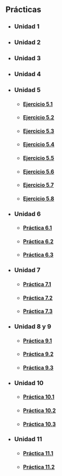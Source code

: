 <h2>Prácticas</h2>
    <ul>
        <li type="disc"><h3>Unidad 1</h3></li>
        <li type="disc"><h3>Unidad 2</h3></li>
        <li type="disc"><h3>Unidad 3</h3></li>
        <li type="disc"><h3>Unidad 4</h3></li>
        <li type="disc"><h3>Unidad 5</h3></li>
            <ul>
                <li type="circle"><h4><a href="./05_Practica_Arrays/Ejercicio1.html">Ejercicio 5.1</a></h4></li>
                <li type="circle"><h4><a href="./05_Practica_Arrays/Ejercicio2.html">Ejercicio 5.2</a></h4></li>
                <li type="circle"><h4><a href="./05_Practica_Arrays/Ejercicio3.html">Ejercicio 5.3</a></h4></li>
                <li type="circle"><h4><a href="./05_Practica_Arrays/Ejercicio4.html">Ejercicio 5.4</a></h4></li>
                <li type="circle"><h4><a href="./05_Practica_Arrays/Ejercicio5.html">Ejercicio 5.5</a></h4></li>
                <li type="circle"><h4><a href="./05_Practica_Arrays/Ejercicio6.html">Ejercicio 5.6</a></h4></li>
                <li type="circle"><h4><a href="./05_Practica_Arrays/Ejercicio7.html">Ejercicio 5.7</a></h4></li>
                <li type="circle"><h4><a href="./05_Practica_Arrays/Ejercicio8.html">Ejercicio 5.8</a></h4></li>
            </ul>
        <li type="disc"><h3>Unidad 6</h3>
            <ul>
                <li type="circle"><h4><a href="./06_Practicas/practica06_01.html">Práctica 6.1</a></h4></li>
                <li type="circle"><h4><a href="./06_Practicas/practica06_02.html">Práctica 6.2</a></h4></li>
                <li type="circle"><h4><a href="./06_Practicas/practica06_03.html">Práctica 6.3</a></h4></li>
            </ul>
        </li>
        <li type="disc"><h3>Unidad 7</h3>
            <ul>
                <li type="circle"><h4><a href="./07_Practicas/practica07_01.html">Práctica 7.1</a></h4></li>
                <li type="circle"><h4><a href="./07_Practicas/practica07_02.html">Práctica 7.2</a></h4></li>
                <li type="circle"><h4><a href="./07_Practicas/practica07_03.html">Práctica 7.3</a></h4></li>
            </ul>
        </li>
        <li type="disc"><h3>Unidad 8 y 9</h3>
            <ul>
                <li type="circle"><h4><a href="./08_09_Practicas/practica09_01.html">Práctica 9.1</a></h4></li>
                <li type="circle"><h4><a href="./08_09_Practicas/practica09_02.html">Práctica 9.2</a></h4></li>
                <li type="circle"><h4><a href="./08_09_Practicas/practica09_03.html">Práctica 9.3</a></h4></li>
            </ul>
        </li>
        <li type="disc"><h3>Unidad 10</h3>
            <ul>
                <li type="circle"><h4><a href="./10_Practicas/practica10_01.html">Práctica 10.1</a></h4></li>
                <li type="circle"><h4><a href="./10_Practicas/practica10_02.html">Práctica 10.2</a></h4></li>
                <li type="circle"><h4><a href="./10_Practicas/practica10_03.html">Práctica 10.3</a></h4></li>
            </ul>
        </li>
        <li type="disc"><h3>Unidad 11</h3>
            <ul>
                <li type="circle"><h4><a href="./11_Practicas/Practica_11_01.html">Práctica 11.1</a></h4></li>
                <li type="circle"><h4><a href="./11_Practicas/Practica_11_02/index.html">Práctica 11.2</a></h4></li>
            </ul>
        </li>
    </ul>
